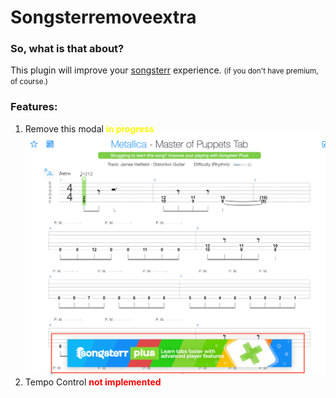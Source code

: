 # Songsterremoveextra

### So, what is that about?

This plugin will improve your [songsterr](https://www.songsterr.com) experience. <small>(if you don't have premium, of course.)</small>

### Features:
1. Remove this modal <span style="color:yellow">**in progress**</span> ![img.png](img.png)
2. Tempo Control <span style="color:red">**not implemented**</span>
